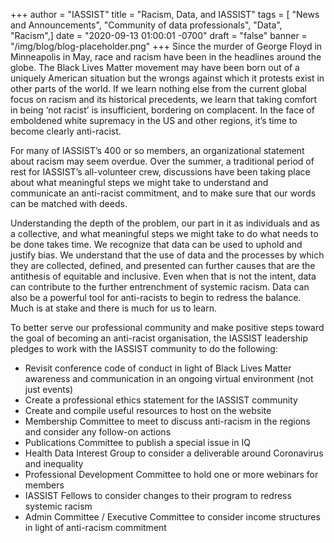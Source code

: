 +++
author = "IASSIST"
title = "Racism, Data, and IASSIST"
tags = [ "News and Announcements", "Community of data professionals", "Data", "Racism",]
date = "2020-09-13 01:00:01 -0700"
draft = "false"
banner = "/img/blog/blog-placeholder.png"
+++
Since the murder of George Floyd in Minneapolis in May, race and racism have been in the headlines around the globe. The Black Lives Matter movement may have been born out of a uniquely American situation but the wrongs against which it protests exist in other parts of the world. If we learn nothing else from the current global focus on racism and its historical precedents, we learn that taking comfort in being ‘not racist’ is insufficient, bordering on complacent. In the face of emboldened white supremacy in the US and other regions, it’s time to become clearly anti-racist. 

For many of IASSIST’s 400 or so members, an organizational statement about racism may seem overdue. Over the summer, a traditional period of rest for IASSIST’s all-volunteer crew, discussions have been taking place about what meaningful steps we might take to understand and communicate an anti-racist commitment, and to make sure that our words can be matched with deeds. 

Understanding the depth of the problem, our part in it as individuals and as a collective, and what meaningful steps we might take to do what needs to be done takes time. We recognize that data can be used to uphold and justify bias. We understand that the use of data and the processes by which they are collected, defined, and presented can further causes that are the antithesis of equitable and inclusive. Even when that is not the intent, data can contribute to the further entrenchment of systemic racism. Data can also be a powerful tool for anti-racists to begin to redress the balance. Much is at stake and there is much for us to learn.

To better serve our professional community and make positive steps toward the goal of becoming an anti-racist organisation, the IASSIST leadership pledges to work with the IASSIST community to do the following:

- Revisit conference code of conduct in light of Black Lives Matter awareness and communication in an ongoing virtual environment (not just events)
- Create a professional ethics statement for the IASSIST community 
- Create and compile useful resources to host on the website 
- Membership Committee to meet to discuss anti-racism in the regions and consider any follow-on actions
- Publications Committee to publish a special issue in IQ
- Health Data Interest Group to consider a deliverable around Coronavirus and inequality
- Professional Development Committee to hold one or more webinars for members
- IASSIST Fellows to consider changes to their program to redress systemic racism
- Admin Committee / Executive Committee to consider income structures in light of anti-racism commitment
